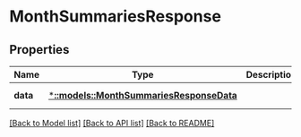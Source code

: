 # MonthSummariesResponse

## Properties
Name | Type | Description | Notes
------------ | ------------- | ------------- | -------------
**data** | [***::models::MonthSummariesResponseData**](MonthSummariesResponse_data.md) |  | [default to null]

[[Back to Model list]](../README.md#documentation-for-models) [[Back to API list]](../README.md#documentation-for-api-endpoints) [[Back to README]](../README.md)


